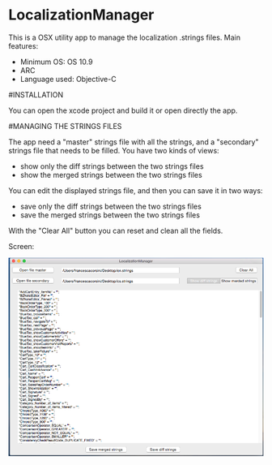 # LocalizationManager

This is a OSX utility app to manage the localization .strings files.
Main features:

- Minimum OS: OS 10.9
- ARC
- Language used: Objective-C

#INSTALLATION

You can open the xcode project and build it or open directly the app.

#MANAGING THE STRINGS FILES

The app need a "master" strings file with all the strings, and a "secondary" strings file that needs to be filled.
You have two kinds of views:
- show only the diff strings between the two strings files
- show the merged strings between the two strings files

You can edit the displayed strings file, and then you can save it in two ways:
- save only the diff strings between the two strings files
- save the merged strings between the two strings files

With the "Clear All" button you can reset and clean all the fields.

Screen:

![alt text](https://github.com/LigeiaRowena/LocalizationManager/blob/master/screen.png "Screen")

